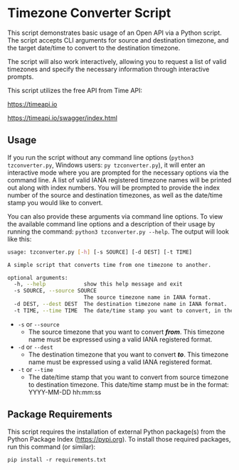 # Timezone Converter Script

This script demonstrates basic usage of an Open API via a Python script.  The script accepts
CLI arguments for source and destination timezone, and the target date/time to convert to 
the destination timezone.

The script will also work interactively, allowing you to request a list of valid timezones
and specify the necessary information through interactive prompts.

This script utilizes the free API from Time API:

https://timeapi.io

https://timeapi.io/swagger/index.html

## Usage

If you run the script without any command line options (`python3 tzconverter.py`, Windows users: `py tzconverter.py`), it will enter an interactive mode where you are prompted for the necessary options via the command line.  A list of valid IANA registered timezone names will be printed out along with index numbers.  You will be prompted to provide the index number of the source and destination timezones, as well as the date/time stamp you would like to convert.

You can also provide these arguments via command line options.  To view the available command line options and a description of their usage by running the command: `python3 tzconverter.py --help`.  The output will look like this:

```bash
usage: tzconverter.py [-h] [-s SOURCE] [-d DEST] [-t TIME]

A simple script that converts time from one timezone to another.

optional arguments:
  -h, --help            show this help message and exit
  -s SOURCE, --source SOURCE
                        The source timezone name in IANA format.
  -d DEST, --dest DEST  The destination timezone name in IANA format.
  -t TIME, --time TIME  The date/time stamp you want to convert, in the format: YYYY-MM-DD hh:mm:ss
```

* `-s` or `--source`
    * The source timezone that you want to convert ***from***.  This timezone name must be expressed using a valid IANA registered format.
* `-d` or `--dest`
    * The destination timezone that you want to convert ***to***.  This timezone name must be expressed using a valid IANA registered format.
* `-t` or `--time`
    * The date/time stamp that you want to convert from source timezone to destination timezone.  This date/time stamp must be in the format: YYYY-MM-DD hh:mm:ss

## Package Requirements

This script requires the installation of external Python package(s) from the Python Package
Index (https://pypi.org).  To install those required packages, run this command (or similar):

```
pip install -r requirements.txt
```